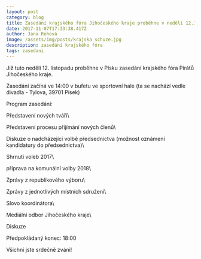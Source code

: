 ```yaml
---
layout: post
category: blog
title: Zasedání krajského fóra Jihočeského kraje proběhne v neděli 12.11. v Písku
date: 2017-11-07T17:33:38.417Z
author: Jana Rohová
image: /assets/img/posts/krajska schuze.jpg
description: zasedání krajského fóra
tags: zasedani
---
```

Již tuto neděli 12. listopadu proběhne v Písku zasedání
krajského fóra Pirátů Jihočeského kraje.

Zasedání začíná ve 14:00 v bufetu ve sportovní hale (ta
se nachází vedle divadla - Tylova, 39701 Písek)

Program zasedání:

Představení nových tváří\

Představení procesu přijímání nových členů\

Diskuze o nadcházející volbě předsednictva (možnost oznámení
kandidatury do předsednictva)\

Shrnutí voleb 2017\

příprava na komunální volby 2018\

Zprávy z republikového výboru\

Zprávy z jednotlivých místních sdružení\

Slovo koordinátora\

Mediální odbor Jihočeského kraje\

Diskuze

Předpokládaný konec: 18:00

Všichni jste srdečně zváni!
